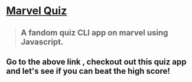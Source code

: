 # [Marvel Quiz](https://replit.com/@tamalkundu2021/marvel-quiz?embed=1&output=1)

>## A fandom quiz CLI app on marvel using Javascript.
 
## Go to the above link , checkout out this quiz app and let's see if you can beat the high score!
